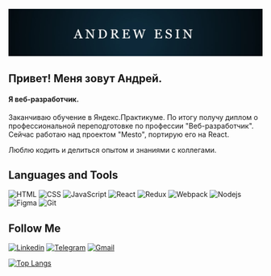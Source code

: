 [![Header](https://github.com/Kuban23/Kuban23/blob/main/image/Header_.jpg)]()

## Привет! Меня зовут Андрей.
#### Я веб-разработчик.

Заканчиваю обучение в Яндекс.Практикуме. По итогу получу диплом о профессиональной переподготовке по профессии "Веб-разработчик".
Сейчас работаю над проектом "Mesto", портирую его на React.

Люблю кодить и делиться опытом и знаниями с коллегами. 

## Languages and Tools
![HTML](https://img.shields.io/badge/-HTML-FF4500?style=for-the-badge&logo=html5&logoColor=FFFFFF)
![CSS](https://img.shields.io/badge/-CSS-4169E1?style=for-the-badge&logo=css3&logoColor=FFFFFF)
![JavaScript](https://img.shields.io/badge/-JavaScript-FFFF00?style=for-the-badge&logo=JavaScript&logoColor=000000)
![React](https://img.shields.io/badge/-React-00BFFF?style=for-the-badge&logo=React&logoColor=FFFFFF)
![Redux](https://img.shields.io/badge/-Redux-8A2BE2?style=for-the-badge&logo=Redux&logoColor=FFFFFF)
![Webpack](https://img.shields.io/badge/-Webpack-4682B4?style=for-the-badge&logo=Webpack&logoColor=FFFFFF)
![Nodejs](https://img.shields.io/badge/-Nodejs-32CD32?style=for-the-badge&logo=node&logoColor=FFFFFF)
![Figma](https://img.shields.io/badge/-Figma-000000?style=for-the-badge&logo=Figma&logoColor=FFFFFF)
![Git](https://img.shields.io/badge/-Git-D3D3D3?style=for-the-badge&logo=Git&logoColor=FF4500)


## Follow Me
[![Linkedin](https://img.shields.io/badge/-Linkedin-4682B4?style=for-the-badge&logo=Linkedin&logoColor=FFFFFF)](www.linkedin.com/in/андрей-есин)
[![Telegram](https://img.shields.io/badge/-Telegram-00BFFF?style=for-the-badge&logo=Telegram&logoColor=FFFFFF)](https://t.me/EsinAndrew)
[![Gmail](https://img.shields.io/badge/-Gmail-FF0000?style=for-the-badge&logo=Gmail&logoColor=FFFFFF)](kubanesin@gmail.com)

[![Top Langs](https://github-readme-stats.vercel.app/api/top-langs/?username=Kuban23&layout=compact)](https://github.com/anuraghazra/github-readme-stats)